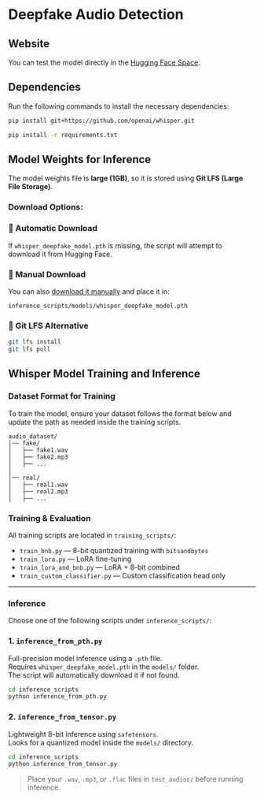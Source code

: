 # Deepfake Audio Detection

## Website

You can test the model directly in the [Hugging Face Space](https://huggingface.co/spaces/refikbklm/fake-audio-detector).

## Dependencies
Run the following commands to install the necessary dependencies:

```bash
pip install git+https://github.com/openai/whisper.git
```
```bash
pip install -r requirements.txt
```

## Model Weights for Inference

The model weights file is **large (1GB)**, so it is stored using **Git LFS (Large File Storage)**.

### Download Options:

### 🔹 Automatic Download
If `whisper_deepfake_model.pth` is missing, the script will attempt to download it from Hugging Face.

### 🔹 Manual Download
You can also [download it manually](https://drive.google.com/file/d/1HXai8S5tKczl6Z9uXynQqekpSrrQrxrL/view?usp=sharing) and place it in:

```
inference_scripts/models/whisper_deepfake_model.pth
```

### 🔹 Git LFS Alternative
```bash
git lfs install
git lfs pull
```

## Whisper Model Training and Inference

### **Dataset Format for Training**
To train the model, ensure your dataset follows the format below and update the path as needed inside the training scripts.

```
audio_dataset/
│── fake/
│   ├── fake1.wav
│   ├── fake2.mp3
│   ├── ...
│
│── real/
│   ├── real1.wav
│   ├── real2.mp3
│   ├── ...
```

### **Training & Evaluation**
All training scripts are located in `training_scripts/`:

- `train_bnb.py` — 8-bit quantized training with `bitsandbytes`
- `train_lora.py` — LoRA fine-tuning
- `train_lora_and_bnb.py` — LoRA + 8-bit combined
- `train_custom_classifier.py` — Custom classification head only

---

### **Inference**
Choose one of the following scripts under `inference_scripts/`:

### 1. `inference_from_pth.py`  
Full-precision model inference using a `.pth` file.  
Requires `whisper_deepfake_model.pth` in the `models/` folder.  
The script will automatically download it if not found.

```bash
cd inference_scripts
python inference_from_pth.py
```

### 2. `inference_from_tensor.py`  
Lightweight 8-bit inference using `safetensors`.  
Looks for a quantized model inside the `models/` directory.

```bash
cd inference_scripts
python inference_from_tensor.py
```

> Place your `.wav`, `.mp3`, or `.flac` files in `test_audios/` before running inference.
